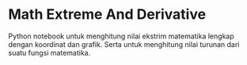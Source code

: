 # Math Extreme And Derivative

Python notebook untuk menghitung nilai ekstrim matematika lengkap dengan koordinat dan grafik. Serta untuk menghitung nilai turunan dari suatu fungsi matematika.